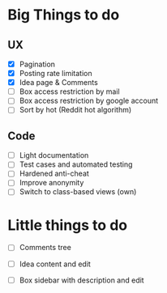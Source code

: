 # Big Things to do

## UX

- [x] Pagination
- [x] Posting rate limitation
- [x] Idea page & Comments
- [ ] Box access restriction by mail
- [ ] Box access restriction by google account
- [ ] Sort by hot (Reddit hot algorithm)

## Code

- [ ] Light documentation
- [ ] Test cases and automated testing
- [ ] Hardened anti-cheat
- [ ] Improve anonymity
- [ ] Switch to class-based views (own)

# Little things to do

- [ ] Comments tree 
- [ ] Idea content and edit
- [ ] Box sidebar with description and edit

